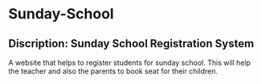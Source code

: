 # Sunday-School
## Discription: Sunday School Registration System
A website that helps to register students for sunday school. This will help the teacher and also the parents to book seat for their children.

